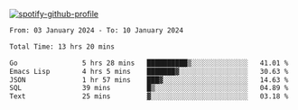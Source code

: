 [![spotify-github-profile](https://spotify-github-profile.vercel.app/api/view?uid=313pysyt3uxkjdidtiuvzf7nrnnu&cover_image=true&theme=natemoo-re&show_offline=false&background_color=121212&interchange=false&bar_color=53b14f&bar_color_cover=false)](https://spotify-github-profile.vercel.app/api/view?uid=313pysyt3uxkjdidtiuvzf7nrnnu&redirect=true)

<!--START_SECTION:waka-->

```txt
From: 03 January 2024 - To: 10 January 2024

Total Time: 13 hrs 20 mins

Go                5 hrs 28 mins   ██████████▒░░░░░░░░░░░░░░   41.01 %
Emacs Lisp        4 hrs 5 mins    ███████▓░░░░░░░░░░░░░░░░░   30.63 %
JSON              1 hr 57 mins    ███▓░░░░░░░░░░░░░░░░░░░░░   14.63 %
SQL               39 mins         █▒░░░░░░░░░░░░░░░░░░░░░░░   04.89 %
Text              25 mins         ▓░░░░░░░░░░░░░░░░░░░░░░░░   03.18 %
```

<!--END_SECTION:waka-->